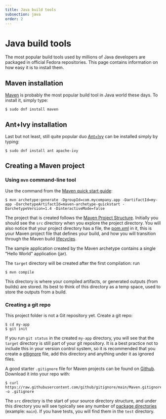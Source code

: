 ```yaml
---
title: Java build tools
subsection: java
order: 2
---
```


# Java build tools

The most popular build tools used by millions of Java developers are packaged in official Fedora repositories. This page contains information on how easy it is to install them.

## Maven installation

[Maven](https://maven.apache.org/) is probably the most popular build tool in Java world these days. To install it, simply type:

```
$ sudo dnf install maven
```

## Ant+Ivy installation

Last but not least, still quite popular duo [Ant+Ivy](https://ant.apache.org/ivy/) can be installed simply by typing:

```
$ sudo dnf install ant apache-ivy
```

## Creating a Maven project

### Using `mvn` command-line tool

Use the command from the [Maven quick start guide](https://maven.apache.org/guides/getting-started/maven-in-five-minutes.html):

```
$ mvn archetype:generate -DgroupId=com.mycompany.app -DartifactId=my-app -DarchetypeArtifactId=maven-archetype-quickstart -DarchetypeVersion=1.4 -DinteractiveMode=false
```

The project that is created follows the [Maven Project Structure](https://maven.apache.org/guides/introduction/introduction-to-the-standard-directory-layout.html). Initially you should see the `src` directory when you explore the project directory. You will also notice that your project directory has a file, the [pom.xml](https://maven.apache.org/pom.html) in it, this is your Maven project file that defines your build, and how you will transition through the Maven build [lifecycles](https://maven.apache.org/guides/introduction/introduction-to-the-lifecycle.html).

The sample application created by the Maven archetype contains a single "Hello World" application (jar).

The `target` directory will be created after the first compilation: run 

```
$ mvn compile
```

This directory is where your compiled artifacts, or generated outputs (from builds) are stored. Its best to think of this directory as a temp space, used to store the outputs from a build. 

### Creating a git repo

This project folder is not a Git repository yet. Create a git repo:
```
$ cd my-app
$ git init
```

If you run `git status` in the created `my-app` directory, you will see that the `target` directory is still part of your git repository. It is a best practice not to include this in your version control system, so it is recommended that you create a [gitignore](https://git-scm.com/docs/gitignore) file, add this directory and anything under it as ignored files.

A good starter `.gitignore` file for Maven projects can be found on [Github](https://github.com/github/gitignore/blob/main/Maven.gitignore). Download it into your repo with:

```
$ curl https://raw.githubusercontent.com/github/gitignore/main/Maven.gitignore -o .gitignore
```

The `src` directory is the start of your source directory structure, and under this directory you will see typically see any number of [package directories](https://docs.oracle.com/javase/tutorial/java/package/managingfiles.html) (example: `main`). If you have tests, you will find them in the `test` directory.
